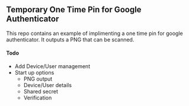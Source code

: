 ## Temporary One Time Pin for Google Authenticator

This repo contains an example of implimenting a one time pin for google authenticator. It outputs a PNG that can be scanned.

#### Todo
  * Add Device/User management
  * Start up options
    - PNG output
    - Device/User details
    - Shared secret
    - Verification
  